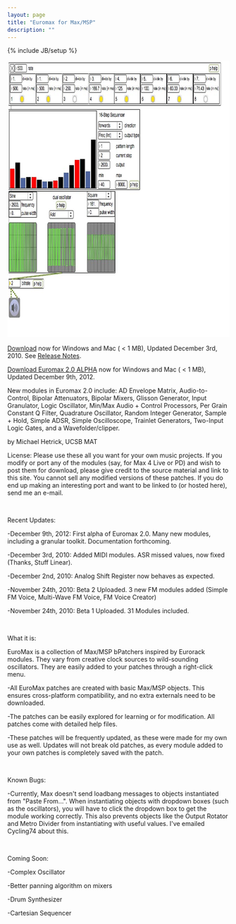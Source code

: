 ```yaml
---
layout: page
title: "Euromax for Max/MSP"
description: ""
---
```

{% include JB/setup %}

<p><img src="screenshot.jpg" width="900" height="628" alt="EuroMax" /></p>
<p><a href="Euromax.zip">Download</a> now for Windows and Mac ( &lt; 1 MB), Updated December 3rd, 2010. See <a href="Release Notes.txt">Release Notes</a>.</p>
<p><a href="Euromax2Alpha.zip">Download Euromax 2.0 ALPHA</a> now for Windows and Mac ( &lt; 1 MB), Updated December 9th, 2012.</p>
<p>New modules in Euromax 2.0 include: AD Envelope Matrix, Audio-to-Control, Bipolar Attenuators, Bipolar Mixers, Glisson Generator, Input Granulator, Logic Oscillator, Min/Max Audio + Control Processors, Per Grain Constant Q Filter, Quadrature Oscillator, Random Integer Generator, Sample + Hold, Simple ADSR, Simple Oscilloscope, Trainlet Generators, Two-Input Logic Gates, and a Wavefolder/clipper.</p>
<p>by Michael Hetrick, UCSB MAT</p>
<p>License: Please use these all you want for your own music projects. If you modify or port any of the modules (say, for Max 4 Live or PD) and wish to post them for download, please give credit to the source material and link to this site. You cannot sell any modified versions of these patches. If you do end up making an interesting port and want to be linked to (or hosted here), send me an e-mail.</p>
<p>&nbsp;</p>
<p>Recent Updates:</p>
<p>-December 9th, 2012: First alpha of Euromax 2.0. Many new modules, including a granular toolkit. Documentation forthcoming.</p>
<p>-December 3rd, 2010: Added MIDI modules. ASR missed values, now fixed (Thanks, Stuff Linear).</p>
<p>-December 2nd, 2010: Analog Shift Register now behaves as expected.</p>
<p>-November 24th, 2010: Beta 2 Uploaded. 3 new FM modules added (Simple FM Voice, Multi-Wave FM Voice, FM Voice Creator)</p>
<p>-November	24th, 2010: Beta 1 Uploaded. 31 Modules included.</p>
<p>&nbsp;</p>
<p>What it is:</p>
<p>EuroMax is a collection of Max/MSP bPatchers inspired by Eurorack modules. They vary from creative clock sources to wild-sounding oscillators. They are easily added to your patches through a right-click menu.</p>
<p>-All EuroMax patches are created with basic Max/MSP objects. This ensures cross-platform compatibility, and no extra externals need to be downloaded.</p>
<p>-The patches can be easily explored for learning or for modification. All patches come with detailed help files.</p>
<p>-These patches will be frequently updated, as these were made for my own use as well. Updates will not break old patches, as every module added to your own patches is completely saved with the patch.</p>
<p>&nbsp;</p>

<p>Known Bugs:</p>
<p>-Currently, Max doesn't send loadbang messages to objects instantiated from &quot;Paste From...&quot;. When instantiating objects with dropdown boxes (such as the oscillators), you will have to click the dropdown box to get the module working correctly. This also prevents objects like the Output Rotator and Metro Divider from instantiating with useful values. I've emailed Cycling74 about this.</p>
<p>&nbsp;</p>
<p>Coming Soon:</p>
<p>-Complex Oscillator</p>
<p>-Better panning algorithm on mixers</p>
<p>-Drum Synthesizer</p>
<p>-Cartesian Sequencer</p>